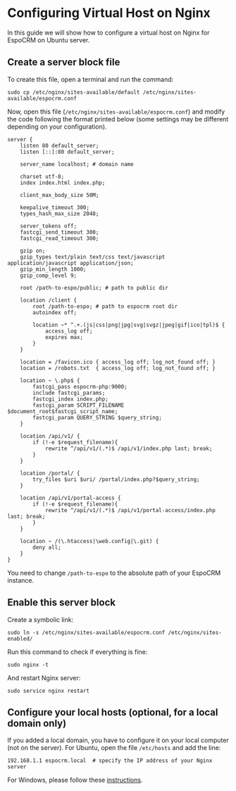 # Configuring Virtual Host on Nginx

In this guide we will show how to configure a virtual host on Nginx for EspoCRM on Ubuntu server.

## Create a server block file

To create this file, open a terminal and run the command:

```
sudo cp /etc/nginx/sites-available/default /etc/nginx/sites-available/espocrm.conf
```

Now, open this file (`/etc/nginx/sites-available/espocrm.conf`) and modify the code following the format printed below (some settings may be different depending on your configuration).

```
server {
    listen 80 default_server;
    listen [::]:80 default_server;

    server_name localhost; # domain name

    charset utf-8;
    index index.html index.php;

    client_max_body_size 50M;

    keepalive_timeout 300;
    types_hash_max_size 2048;

    server_tokens off;
    fastcgi_send_timeout 300;
    fastcgi_read_timeout 300;

    gzip on;
    gzip_types text/plain text/css text/javascript application/javascript application/json;
    gzip_min_length 1000;
    gzip_comp_level 9;

    root /path-to-espo/public; # path to public dir

    location /client {
        root /path-to-espo; # path to espocrm root dir
        autoindex off;

        location ~* ^.+.(js|css|png|jpg|svg|svgz|jpeg|gif|ico|tpl)$ {
            access_log off;
            expires max;
        }
    }

    location = /favicon.ico { access_log off; log_not_found off; }
    location = /robots.txt  { access_log off; log_not_found off; }

    location ~ \.php$ {
        fastcgi_pass espocrm-php:9000;
        include fastcgi_params;
        fastcgi_index index.php;
        fastcgi_param SCRIPT_FILENAME $document_root$fastcgi_script_name;
        fastcgi_param QUERY_STRING $query_string;
    }

    location /api/v1/ {
        if (!-e $request_filename){
            rewrite ^/api/v1/(.*)$ /api/v1/index.php last; break;
        }
    }

    location /portal/ {
        try_files $uri $uri/ /portal/index.php?$query_string;
    }

    location /api/v1/portal-access {
        if (!-e $request_filename){
            rewrite ^/api/v1/(.*)$ /api/v1/portal-access/index.php last; break;
        }
    }

    location ~ /(\.htaccess|\web.config|\.git) {
        deny all;
    }
}
```

You need to change `/path-to-espo` to the absolute path of your EspoCRM instance.

## Enable this server block

Create a symbolic link:

```
sudo ln -s /etc/nginx/sites-available/espocrm.conf /etc/nginx/sites-enabled/
```

Run this command to check if everything is fine:

```
sudo nginx -t
```

And restart Nginx server:

```
sudo service nginx restart
```

## Configure your local hosts (optional, for a local domain only)

If you added a local domain, you have to configure it on your local computer (not on the server). For Ubuntu, open the file `/etc/hosts` and add the line:

```
192.168.1.1 espocrm.local  # specify the IP address of your Nginx server
```

For Windows, please follow these [instructions](http://support.microsoft.com/kb/923947).
